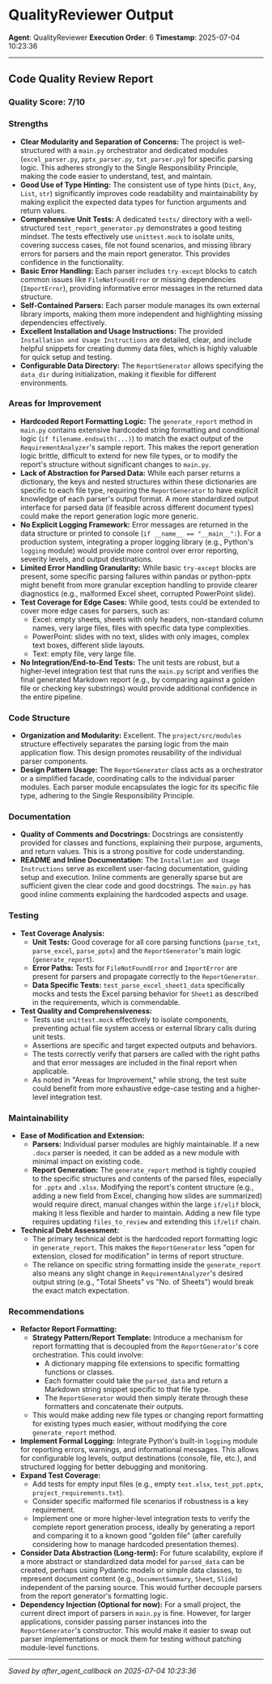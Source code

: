 # QualityReviewer Output
**Agent**: QualityReviewer
**Execution Order**: 6
**Timestamp**: 2025-07-04 10:23:36

---

## Code Quality Review Report

### Quality Score: 7/10

### Strengths
*   **Clear Modularity and Separation of Concerns:** The project is well-structured with a `main.py` orchestrator and dedicated modules (`excel_parser.py`, `pptx_parser.py`, `txt_parser.py`) for specific parsing logic. This adheres strongly to the Single Responsibility Principle, making the code easier to understand, test, and maintain.
*   **Good Use of Type Hinting:** The consistent use of type hints (`Dict`, `Any`, `List`, `str`) significantly improves code readability and maintainability by making explicit the expected data types for function arguments and return values.
*   **Comprehensive Unit Tests:** A dedicated `tests/` directory with a well-structured `test_report_generator.py` demonstrates a good testing mindset. The tests effectively use `unittest.mock` to isolate units, covering success cases, file not found scenarios, and missing library errors for parsers and the main report generator. This provides confidence in the functionality.
*   **Basic Error Handling:** Each parser includes `try-except` blocks to catch common issues like `FileNotFoundError` or missing dependencies (`ImportError`), providing informative error messages in the returned data structure.
*   **Self-Contained Parsers:** Each parser module manages its own external library imports, making them more independent and highlighting missing dependencies effectively.
*   **Excellent Installation and Usage Instructions:** The provided `Installation and Usage Instructions` are detailed, clear, and include helpful snippets for creating dummy data files, which is highly valuable for quick setup and testing.
*   **Configurable Data Directory:** The `ReportGenerator` allows specifying the `data_dir` during initialization, making it flexible for different environments.

### Areas for Improvement
*   **Hardcoded Report Formatting Logic:** The `generate_report` method in `main.py` contains extensive hardcoded string formatting and conditional logic (`if filename.endswith(...)`) to match the exact output of the `RequirementAnalyzer`'s sample report. This makes the report generation logic brittle, difficult to extend for new file types, or to modify the report's structure without significant changes to `main.py`.
*   **Lack of Abstraction for Parsed Data:** While each parser returns a dictionary, the keys and nested structures within these dictionaries are specific to each file type, requiring the `ReportGenerator` to have explicit knowledge of each parser's output format. A more standardized output interface for parsed data (if feasible across different document types) could make the report generation logic more generic.
*   **No Explicit Logging Framework:** Error messages are returned in the data structure or printed to console (`if __name__ == "__main__":`). For a production system, integrating a proper logging library (e.g., Python's `logging` module) would provide more control over error reporting, severity levels, and output destinations.
*   **Limited Error Handling Granularity:** While basic `try-except` blocks are present, some specific parsing failures within pandas or python-pptx might benefit from more granular exception handling to provide clearer diagnostics (e.g., malformed Excel sheet, corrupted PowerPoint slide).
*   **Test Coverage for Edge Cases:** While good, tests could be extended to cover more edge cases for parsers, such as:
    *   Excel: empty sheets, sheets with only headers, non-standard column names, very large files, files with specific data type complexities.
    *   PowerPoint: slides with no text, slides with only images, complex text boxes, different slide layouts.
    *   Text: empty file, very large file.
*   **No Integration/End-to-End Tests:** The unit tests are robust, but a higher-level integration test that runs the `main.py` script and verifies the final generated Markdown report (e.g., by comparing against a golden file or checking key substrings) would provide additional confidence in the entire pipeline.

### Code Structure
*   **Organization and Modularity:** Excellent. The `project/src/modules` structure effectively separates the parsing logic from the main application flow. This design promotes reusability of the individual parser components.
*   **Design Pattern Usage:** The `ReportGenerator` class acts as a orchestrator or a simplified facade, coordinating calls to the individual parser modules. Each parser module encapsulates the logic for its specific file type, adhering to the Single Responsibility Principle.

### Documentation
*   **Quality of Comments and Docstrings:** Docstrings are consistently provided for classes and functions, explaining their purpose, arguments, and return values. This is a strong positive for code understanding.
*   **README and Inline Documentation:** The `Installation and Usage Instructions` serve as excellent user-facing documentation, guiding setup and execution. Inline comments are generally sparse but are sufficient given the clear code and good docstrings. The `main.py` has good inline comments explaining the hardcoded aspects and usage.

### Testing
*   **Test Coverage Analysis:**
    *   **Unit Tests:** Good coverage for all core parsing functions (`parse_txt`, `parse_excel`, `parse_pptx`) and the `ReportGenerator`'s main logic (`generate_report`).
    *   **Error Paths:** Tests for `FileNotFoundError` and `ImportError` are present for parsers and propagate correctly to the `ReportGenerator`.
    *   **Data Specific Tests:** `test_parse_excel_sheet1_data` specifically mocks and tests the Excel parsing behavior for `Sheet1` as described in the requirements, which is commendable.
*   **Test Quality and Comprehensiveness:**
    *   Tests use `unittest.mock` effectively to isolate components, preventing actual file system access or external library calls during unit tests.
    *   Assertions are specific and target expected outputs and behaviors.
    *   The tests correctly verify that parsers are called with the right paths and that error messages are included in the final report when applicable.
    *   As noted in "Areas for Improvement," while strong, the test suite could benefit from more exhaustive edge-case testing and a higher-level integration test.

### Maintainability
*   **Ease of Modification and Extension:**
    *   **Parsers:** Individual parser modules are highly maintainable. If a new `.docx` parser is needed, it can be added as a new module with minimal impact on existing code.
    *   **Report Generation:** The `generate_report` method is tightly coupled to the specific structures and contents of the parsed files, especially for `.pptx` and `.xlsx`. Modifying the report's content structure (e.g., adding a new field from Excel, changing how slides are summarized) would require direct, manual changes within the large `if/elif` block, making it less flexible and harder to maintain. Adding a new file type requires updating `files_to_review` and extending this `if/elif` chain.
*   **Technical Debt Assessment:**
    *   The primary technical debt is the hardcoded report formatting logic in `generate_report`. This makes the `ReportGenerator` less "open for extension, closed for modification" in terms of report structure.
    *   The reliance on specific string formatting inside the `generate_report` also means any slight change in `RequirementAnalyzer`'s desired output string (e.g., "Total Sheets" vs "No. of Sheets") would break the exact match expectation.

### Recommendations
*   **Refactor Report Formatting:**
    *   **Strategy Pattern/Report Template:** Introduce a mechanism for report formatting that is decoupled from the `ReportGenerator`'s core orchestration. This could involve:
        *   A dictionary mapping file extensions to specific formatting functions or classes.
        *   Each formatter could take the `parsed_data` and return a Markdown string snippet specific to that file type.
        *   The `ReportGenerator` would then simply iterate through these formatters and concatenate their outputs.
    *   This would make adding new file types or changing report formatting for existing types much easier, without modifying the core `generate_report` method.
*   **Implement Formal Logging:** Integrate Python's built-in `logging` module for reporting errors, warnings, and informational messages. This allows for configurable log levels, output destinations (console, file, etc.), and structured logging for better debugging and monitoring.
*   **Expand Test Coverage:**
    *   Add tests for empty input files (e.g., empty `test.xlsx`, `test_ppt.pptx`, `project_requirements.txt`).
    *   Consider specific malformed file scenarios if robustness is a key requirement.
    *   Implement one or more higher-level integration tests to verify the complete report generation process, ideally by generating a report and comparing it to a known good "golden file" (after carefully considering how to manage hardcoded presentation themes).
*   **Consider Data Abstraction (Long-term):** For future scalability, explore if a more abstract or standardized data model for `parsed_data` can be created, perhaps using Pydantic models or simple data classes, to represent document content (e.g., `DocumentSummary`, `Sheet`, `Slide`) independent of the parsing source. This would further decouple parsers from the report generator's formatting logic.
*   **Dependency Injection (Optional for now):** For a small project, the current direct import of parsers in `main.py` is fine. However, for larger applications, consider passing parser instances into the `ReportGenerator`'s constructor. This would make it easier to swap out parser implementations or mock them for testing without patching module-level functions.

---
*Saved by after_agent_callback on 2025-07-04 10:23:36*

